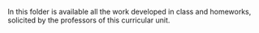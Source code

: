In this folder is available all the work developed in class and homeworks, 
solicited by the professors of this curricular unit.

